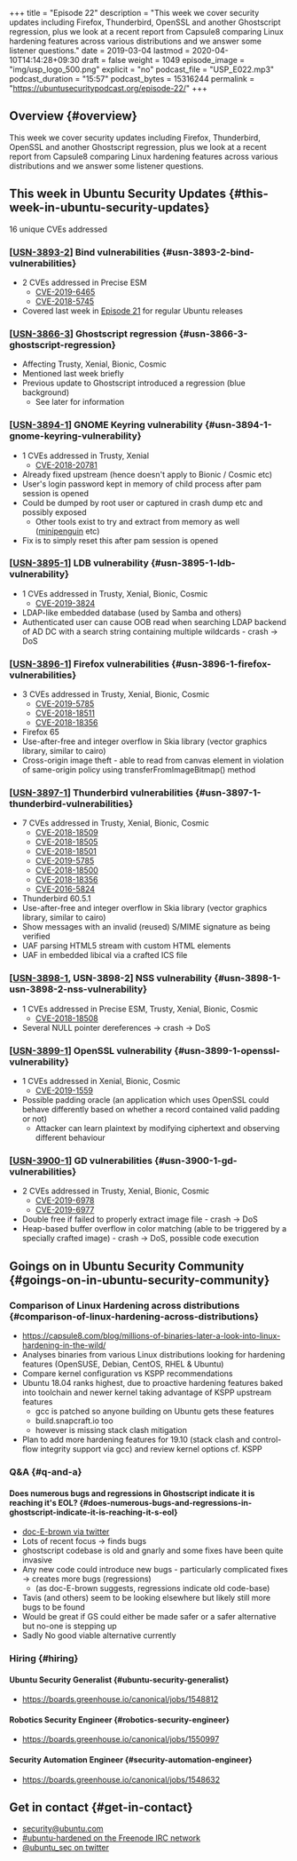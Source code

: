 +++
title = "Episode 22"
description = "This week we cover security updates including Firefox, Thunderbird, OpenSSL and another Ghostscript regression, plus we look at a recent report from Capsule8 comparing Linux hardening features across various distributions and we answer some listener questions."
date = 2019-03-04
lastmod = 2020-04-10T14:14:28+09:30
draft = false
weight = 1049
episode_image = "img/usp_logo_500.png"
explicit = "no"
podcast_file = "USP_E022.mp3"
podcast_duration = "15:57"
podcast_bytes = 15316244
permalink = "https://ubuntusecuritypodcast.org/episode-22/"
+++

## Overview {#overview}

This week we cover security updates including Firefox, Thunderbird, OpenSSL and another Ghostscript regression, plus we look at a recent report from Capsule8 comparing Linux hardening features across various distributions and we answer some listener questions.


## This week in Ubuntu Security Updates {#this-week-in-ubuntu-security-updates}

16 unique CVEs addressed


### [[USN-3893-2](https://usn.ubuntu.com/3893-2/)] Bind vulnerabilities {#usn-3893-2-bind-vulnerabilities}

-   2 CVEs addressed in Precise ESM
    -   [CVE-2019-6465](https://people.canonical.com/~ubuntu-security/cve/CVE-2019-6465)
    -   [CVE-2018-5745](https://people.canonical.com/~ubuntu-security/cve/CVE-2018-5745)
-   Covered last week in [Episode 21](https://ubuntusecuritypodcast.org/episode-21/) for regular Ubuntu releases


### [[USN-3866-3](https://usn.ubuntu.com/3866-3/)] Ghostscript regression {#usn-3866-3-ghostscript-regression}

-   Affecting Trusty, Xenial, Bionic, Cosmic
-   Mentioned last week briefly
-   Previous update to Ghostscript introduced a regression (blue background)
    -   See later for information


### [[USN-3894-1](https://usn.ubuntu.com/3894-1/)] GNOME Keyring vulnerability {#usn-3894-1-gnome-keyring-vulnerability}

-   1 CVEs addressed in Trusty, Xenial
    -   [CVE-2018-20781](https://people.canonical.com/~ubuntu-security/cve/CVE-2018-20781)
-   Already fixed upstream (hence doesn't apply to Bionic / Cosmic etc)
-   User's login password kept in memory of child process after pam session is opened
-   Could be dumped by root user or captured in crash dump etc and possibly exposed
    -   Other tools exist to try and extract from memory as well ([minipenguin](https://github.com/huntergregal/mimipenguin) etc)
-   Fix is to simply reset this after pam session is opened


### [[USN-3895-1](https://usn.ubuntu.com/3895-1/)] LDB vulnerability {#usn-3895-1-ldb-vulnerability}

-   1 CVEs addressed in Trusty, Xenial, Bionic, Cosmic
    -   [CVE-2019-3824](https://people.canonical.com/~ubuntu-security/cve/CVE-2019-3824)
-   LDAP-like embedded database (used by Samba and others)
-   Authenticated user can cause OOB read when searching LDAP backend of AD DC with a search string containing multiple wildcards - crash -> DoS


### [[USN-3896-1](https://usn.ubuntu.com/3896-1/)] Firefox vulnerabilities {#usn-3896-1-firefox-vulnerabilities}

-   3 CVEs addressed in Trusty, Xenial, Bionic, Cosmic
    -   [CVE-2019-5785](https://people.canonical.com/~ubuntu-security/cve/CVE-2019-5785)
    -   [CVE-2018-18511](https://people.canonical.com/~ubuntu-security/cve/CVE-2018-18511)
    -   [CVE-2018-18356](https://people.canonical.com/~ubuntu-security/cve/CVE-2018-18356)
-   Firefox 65
-   Use-after-free and integer overflow in Skia library (vector graphics library, similar to cairo)
-   Cross-origin image theft - able to read from canvas element in violation of same-origin policy using transferFromImageBitmap() method


### [[USN-3897-1](https://usn.ubuntu.com/3897-1/)] Thunderbird vulnerabilities {#usn-3897-1-thunderbird-vulnerabilities}

-   7 CVEs addressed in Trusty, Xenial, Bionic, Cosmic
    -   [CVE-2018-18509](https://people.canonical.com/~ubuntu-security/cve/CVE-2018-18509)
    -   [CVE-2018-18505](https://people.canonical.com/~ubuntu-security/cve/CVE-2018-18505)
    -   [CVE-2018-18501](https://people.canonical.com/~ubuntu-security/cve/CVE-2018-18501)
    -   [CVE-2019-5785](https://people.canonical.com/~ubuntu-security/cve/CVE-2019-5785)
    -   [CVE-2018-18500](https://people.canonical.com/~ubuntu-security/cve/CVE-2018-18500)
    -   [CVE-2018-18356](https://people.canonical.com/~ubuntu-security/cve/CVE-2018-18356)
    -   [CVE-2016-5824](https://people.canonical.com/~ubuntu-security/cve/CVE-2016-5824)
-   Thunderbird 60.5.1
-   Use-after-free and integer overflow in Skia library (vector graphics library, similar to cairo)
-   Show messages with an invalid (reused) S/MIME signature as being verified
-   UAF parsing HTML5 stream with custom HTML elements
-   UAF in embedded libical via a crafted ICS file


### [[USN-3898-1](https://usn.ubuntu.com/3898-1/), USN-3898-2] NSS vulnerability {#usn-3898-1-usn-3898-2-nss-vulnerability}

-   1 CVEs addressed in Precise ESM, Trusty, Xenial, Bionic, Cosmic
    -   [CVE-2018-18508](https://people.canonical.com/~ubuntu-security/cve/CVE-2018-18508)
-   Several NULL pointer dereferences -> crash -> DoS


### [[USN-3899-1](https://usn.ubuntu.com/3899-1/)] OpenSSL vulnerability {#usn-3899-1-openssl-vulnerability}

-   1 CVEs addressed in Xenial, Bionic, Cosmic
    -   [CVE-2019-1559](https://people.canonical.com/~ubuntu-security/cve/CVE-2019-1559)
-   Possible padding oracle (an application which uses OpenSSL could behave differently based on whether a record contained valid padding or not)
    -   Attacker can learn plaintext by modifying ciphertext and observing different behaviour


### [[USN-3900-1](https://usn.ubuntu.com/3900-1/)] GD vulnerabilities {#usn-3900-1-gd-vulnerabilities}

-   2 CVEs addressed in Trusty, Xenial, Bionic, Cosmic
    -   [CVE-2019-6978](https://people.canonical.com/~ubuntu-security/cve/CVE-2019-6978)
    -   [CVE-2019-6977](https://people.canonical.com/~ubuntu-security/cve/CVE-2019-6977)
-   Double free if failed to properly extract image file - crash -> DoS
-   Heap-based buffer overflow in color matching (able to be triggered by a specially crafted image) - crash -> DoS, possible code execution


## Goings on in Ubuntu Security Community {#goings-on-in-ubuntu-security-community}


### Comparison of Linux Hardening across distributions {#comparison-of-linux-hardening-across-distributions}

-   <https://capsule8.com/blog/millions-of-binaries-later-a-look-into-linux-hardening-in-the-wild/>
-   Analyses binaries from various Linux distributions looking for hardening features (OpenSUSE, Debian, CentOS, RHEL & Ubuntu)
-   Compare kernel configuration vs KSPP recommendations
-   Ubuntu 18.04 ranks highest, due to proactive hardening features baked into toolchain and newer kernel taking advantage of KSPP upstream features
    -   gcc is patched so anyone building on Ubuntu gets these features
    -   build.snapcraft.io too
    -   however is missing stack clash mitigation
-   Plan to add more hardening features for 19.10 (stack clash and control-flow integrity support via gcc) and review kernel options cf. KSPP


### Q&A {#q-and-a}


#### Does numerous bugs and regressions in Ghostscript indicate it is reaching it's EOL? {#does-numerous-bugs-and-regressions-in-ghostscript-indicate-it-is-reaching-it-s-eol}

-   [doc-E-brown via twitter](https://twitter.com/docEbrown1/status/1101452172196163585)
-   Lots of recent focus -> finds bugs
-   ghostscript codebase is old and gnarly and some fixes have been quite invasive
-   Any new code could introduce new bugs - particularly complicated fixes -> creates more bugs (regressions)
    -   (as doc-E-brown suggests, regressions indicate old code-base)
-   Tavis (and others) seem to be looking elsewhere but likely still more bugs to be found
-   Would be great if GS could either be made safer or a safer alternative but no-one is stepping up
-   Sadly No good viable alternative currently


### Hiring {#hiring}


#### Ubuntu Security Generalist {#ubuntu-security-generalist}

-   <https://boards.greenhouse.io/canonical/jobs/1548812>


#### Robotics Security Engineer {#robotics-security-engineer}

-   <https://boards.greenhouse.io/canonical/jobs/1550997>


#### Security Automation Engineer {#security-automation-engineer}

-   <https://boards.greenhouse.io/canonical/jobs/1548632>


## Get in contact {#get-in-contact}

-   [security@ubuntu.com](mailto:security@ubuntu.com)
-   [#ubuntu-hardened on the Freenode IRC network](http://webchat.freenode.net/#ubuntu-hardened)
-   [@ubuntu\_sec on twitter](https://twitter.com/ubuntu%5Fsec)